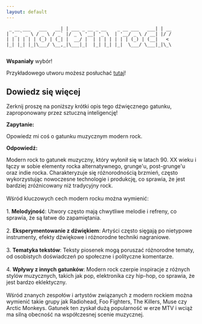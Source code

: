 ```yaml
---
layout: default
---
```


```                     _                                  _    
 _ __ ___   ___   __| | ___ _ __ _ __    _ __ ___   ___| | __
| '_ ` _ \ / _ \ / _` |/ _ \ '__| '_ \  | '__/ _ \ / __| |/ /
| | | | | | (_) | (_| |  __/ |  | | | | | | | (_) | (__|   < 
|_| |_| |_|\___/ \__,_|\___|_|  |_| |_| |_|  \___/ \___|_|\_\
                                                             
```
**Wspaniały** wybór!

Przykładowego utworu możesz posłuchać [tutaj](https://p.scdn.co/mp3-preview/a7a72315d777f4ed078d955238f9db158c915fc1)!
## Dowiedz się więcej
Zerknij proszę na poniższy krótki opis tego dźwięcznego gatunku, zaproponowany przez sztuczną inteligencję!



**Zapytanie:**

Opowiedz mi coś o gatunku muzycznym modern rock.

**Odpowiedź:**

Modern rock to gatunek muzyczny, który wyłonił się w latach 90. XX wieku i łączy w sobie elementy rocka alternatywnego, grunge'u, post-grunge'u oraz indie rocka. Charakteryzuje się różnorodnością brzmień, często wykorzystując nowoczesne technologie i produkcję, co sprawia, że jest bardziej zróżnicowany niż tradycyjny rock.<br><br>Wśród kluczowych cech modern rocku można wymienić:<br><br>1. **Melodyjność**: Utwory często mają chwytliwe melodie i refreny, co sprawia, że są łatwe do zapamiętania.<br><br>2. **Eksperymentowanie z dźwiękiem**: Artyści często sięgają po nietypowe instrumenty, efekty dźwiękowe i różnorodne techniki nagraniowe.<br><br>3. **Tematyka tekstów**: Teksty piosenek mogą poruszać różnorodne tematy, od osobistych doświadczeń po społeczne i polityczne komentarze.<br><br>4. **Wpływy z innych gatunków**: Modern rock czerpie inspiracje z różnych stylów muzycznych, takich jak pop, elektronika czy hip-hop, co sprawia, że jest bardzo eklektyczny.<br><br>Wśród znanych zespołów i artystów związanych z modern rockiem można wymienić takie grupy jak Radiohead, Foo Fighters, The Killers, Muse czy Arctic Monkeys. Gatunek ten zyskał dużą popularność w erze MTV i wciąż ma silną obecność na współczesnej scenie muzycznej.